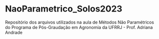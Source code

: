 # NaoParametrico_Solos2023
Repositório dos arquivos utilizados na aula de Métodos Não Paramétricos do Programa de Pós-Graudação em Agronomia da UFRRJ - Prof. Adriana Andrade
